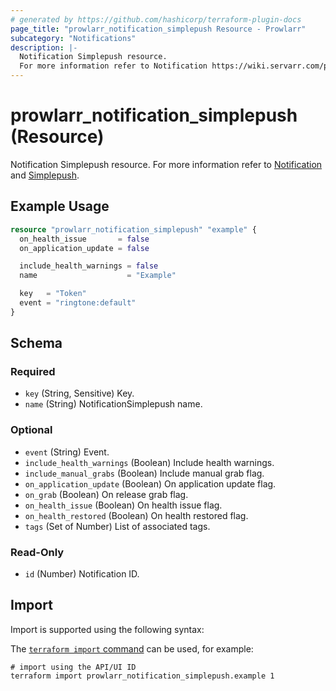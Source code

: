 ```yaml
---
# generated by https://github.com/hashicorp/terraform-plugin-docs
page_title: "prowlarr_notification_simplepush Resource - Prowlarr"
subcategory: "Notifications"
description: |-
  Notification Simplepush resource.
  For more information refer to Notification https://wiki.servarr.com/prowlarr/settings#connect and Simplepush https://wiki.servarr.com/prowlarr/supported#simplepush.
---
```


# prowlarr_notification_simplepush (Resource)

<!-- subcategory:Notifications -->
Notification Simplepush resource.
For more information refer to [Notification](https://wiki.servarr.com/prowlarr/settings#connect) and [Simplepush](https://wiki.servarr.com/prowlarr/supported#simplepush).

## Example Usage

```terraform
resource "prowlarr_notification_simplepush" "example" {
  on_health_issue       = false
  on_application_update = false

  include_health_warnings = false
  name                    = "Example"

  key   = "Token"
  event = "ringtone:default"
}
```

<!-- schema generated by tfplugindocs -->
## Schema

### Required

- `key` (String, Sensitive) Key.
- `name` (String) NotificationSimplepush name.

### Optional

- `event` (String) Event.
- `include_health_warnings` (Boolean) Include health warnings.
- `include_manual_grabs` (Boolean) Include manual grab flag.
- `on_application_update` (Boolean) On application update flag.
- `on_grab` (Boolean) On release grab flag.
- `on_health_issue` (Boolean) On health issue flag.
- `on_health_restored` (Boolean) On health restored flag.
- `tags` (Set of Number) List of associated tags.

### Read-Only

- `id` (Number) Notification ID.

## Import

Import is supported using the following syntax:

The [`terraform import` command](https://developer.hashicorp.com/terraform/cli/commands/import) can be used, for example:

```shell
# import using the API/UI ID
terraform import prowlarr_notification_simplepush.example 1
```
